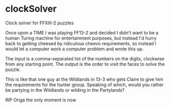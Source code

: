 # clockSolver
Clock solver for FFXIII-2 puzzles

Once upon a TIME I was playing FF13-2 and decided I didn't want to be a human Turing machine for entertainment purposes, but instead I'd hurry back to getting cheesed by ridiculous cheevo requirements, so instead I would let a computer work a computer problem and wrote this up.

The input is a comma-separated list of the numbers on the digits, clockwise from any starting point. The output is the order to visit the faces to solve the puzzle.

This is like that one guy at the Wildlands in 13-3 who gets Claire to give him the requirements for the hunter group. Speaking of which, would you rather be partying in the Wildlands or wilding in the Partylands?

RIP Origa the only moment is now

